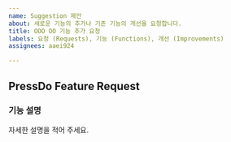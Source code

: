 ```yaml
---
name: Suggestion 제안
about: 새로운 기능의 추가나 기존 기능의 개선을 요청합니다.
title: OOO OO 기능 추가 요청
labels: 요청 (Requests), 기능 (Functions), 개선 (Improvements)
assignees: aaei924

---
```


## PressDo Feature Request
### 기능 설명
자세한 설명을 적어 주세요.
